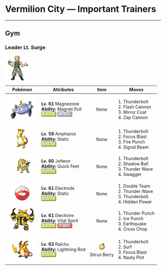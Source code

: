 # Vermilion City — Important Trainers


---

## Gym

### Leader Lt. Surge

![Leader Lt. Surge](../../assets/important_trainers/lt_surge.png "Leader Lt. Surge")

| Pokémon | Attributes | Item | Moves |
|:-------:|------------|:----:|-------|
| ![Magnezone](../../assets/sprites/magnezone/front.gif "Magnezone: Exposure to a special magnetic field changed MAGNETON’s molecular structure, turning it into MAGNEZONE.") | **Lv. 61** Magnezone<br>**Ability:** <span class="tooltip" title="Prevents Steel-type Pokémon from escaping.">Magnet Pull</span><br>![electric](../../assets/types/electric.png "Electric") ![steel](../../assets/types/steel.png "Steel") | None | 1. <span class="tooltip" title="A strong electric blast is loosed at the foe. It may also leave the foe paralyzed.">Thunderbolt</span><br>2. <span class="tooltip" title="The user gathers all its light energy and releases it at once. It may also lower the foe’s Sp. Def stat.">Flash Cannon</span><br>3. <span class="tooltip" title="A retaliation move that counters any special attack, inflicting double the damage taken.">Mirror Coat</span><br>4. <span class="tooltip" title="The user fires an electric blast like a cannon to inflict damage and cause paralysis.">Zap Cannon</span> |
| ![Ampharos](../../assets/sprites/ampharos/front.gif "Ampharos: The bright light on its tail can be seen far away. It has been treasured since ancient times as a beacon.") | **Lv. 59** Ampharos<br>**Ability:** <span class="tooltip" title="Contact with the Pokémon may cause paralysis.">Static</span><br>![electric](../../assets/types/electric.png "Electric") | None | 1. <span class="tooltip" title="A strong electric blast is loosed at the foe. It may also leave the foe paralyzed.">Thunderbolt</span><br>2. <span class="tooltip" title="The user heightens its mental focus and unleashes its power. It may also lower the target’s Sp. Def.">Focus Blast</span><br>3. <span class="tooltip" title="The foe is punched with a fiery fist. It may leave the target with a burn. ">Fire Punch</span><br>4. <span class="tooltip" title="The user attacks with a sinister beam of light. It may also confuse the target. ">Signal Beam</span> |
| ![Jolteon](../../assets/sprites/jolteon/front.gif "Jolteon: Every hair on its body starts to stand sharply on end if it becomes charged with electricity.") | **Lv. 60** Jolteon<br>**Ability:** <span class="tooltip" title="Boosts Speed if there is a status problem.">Quick Feet</span><br>![electric](../../assets/types/electric.png "Electric") | None | 1. <span class="tooltip" title="A strong electric blast is loosed at the foe. It may also leave the foe paralyzed.">Thunderbolt</span><br>2. <span class="tooltip" title="The user hurls a shadowy blob at the foe. It may also lower the foe’s Sp. Def stat.">Shadow Ball</span><br>3. <span class="tooltip" title="A weak electric charge is launched at the foe. It causes paralysis if it hits.">Thunder Wave</span><br>4. <span class="tooltip" title="The user enrages the foe into confusion. However, it also sharply raises the foe’s Attack stat.">Swagger</span> |
| ![Electrode](../../assets/sprites/electrode/front.gif "Electrode: It stores an overflowing amount of electric energy inside its body. Even a small shock makes it explode.") | **Lv. 61** Electrode<br>**Ability:** <span class="tooltip" title="Contact with the Pokémon may cause paralysis.">Static</span><br>![electric](../../assets/types/electric.png "Electric") | None | 1. <span class="tooltip" title="By moving rapidly, the user makes illusory copies of itself to raise its evasiveness. ">Double Team</span><br>2. <span class="tooltip" title="A weak electric charge is launched at the foe. It causes paralysis if it hits.">Thunder Wave</span><br>3. <span class="tooltip" title="A strong electric blast is loosed at the foe. It may also leave the foe paralyzed.">Thunderbolt</span><br>4. <span class="tooltip" title="A unique attack that varies in type and intensity depending on the Pokémon using it.">Hidden Power</span> |
| ![Electivire](../../assets/sprites/electivire/front.gif "Electivire: As its electric charge amplifies, blue sparks begin to crackle between its horns.") | **Lv. 61** Electivire<br>**Ability:** <span class="tooltip" title="Prevents the Pokémon from falling asleep.">Vital Spirit</span><br>![electric](../../assets/types/electric.png "Electric") ![fighting](../../assets/types/fighting.png "Fighting") | None | 1. <span class="tooltip" title="The foe is punched with an electrified fist. It may leave the target with paralysis.">Thunder Punch</span><br>2. <span class="tooltip" title="The foe is punched with an icy fist. It may leave the target frozen. ">Ice Punch</span><br>3. <span class="tooltip" title="The user sets off an earthquake that hits all the Pokémon in the battle. ">Earthquake</span><br>4. <span class="tooltip" title="The user delivers a double chop with its forearms crossed. It has a high critical-hit ratio.">Cross Chop</span> |
| ![Raichu](../../assets/sprites/raichu/front.gif "Raichu: If the electric pouches in its cheeks become fully charged, both ears will stand straight up.") | **Lv. 63** Raichu<br>**Ability:** <span class="tooltip" title="The Pokémon draws in all Electric-type moves.">Lightning Rod</span><br>![electric](../../assets/types/electric.png "Electric") | ![Sitrus Berry](../../assets/items/sitrus_berry.png "Sitrus Berry")<br><span class="tooltip" title="It may be used or held by a Pokémon to heal the user’s HP a little.">Sitrus Berry</span> | 1. <span class="tooltip" title="A strong electric blast is loosed at the foe. It may also leave the foe paralyzed.">Thunderbolt</span><br>2. <span class="tooltip" title="It swamps the entire battlefield with a giant wave. It can also be used for crossing water.">Surf</span><br>3. <span class="tooltip" title="The user heightens its mental focus and unleashes its power. It may also lower the target’s Sp. Def.">Focus Blast</span><br>4. <span class="tooltip" title="The user stimulates its brain by thinking bad thoughts. It sharply raises the user’s Sp. Atk.">Nasty Plot</span> |


